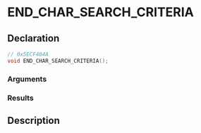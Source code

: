 # END_CHAR_SEARCH_CRITERIA

## Declaration
```cpp
// 0x5ECF404A
void END_CHAR_SEARCH_CRITERIA();
```

### Arguments

### Results

## Description
